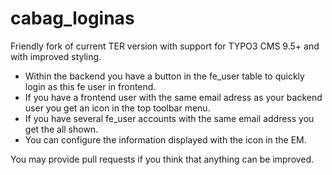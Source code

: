 cabag_loginas
=============

Friendly fork of current TER version with support for TYPO3 CMS 9.5+ and with improved styling.

* Within the backend you have a button in the fe_user table to quickly login as this fe user in frontend.
* If you have a frontend user with the same email adress as your backend user you get an icon in the top toolbar menu.
* If you have several fe_user accounts with the same email address you get the all shown.
* You can configure the information displayed with the icon in the EM.

You may provide pull requests if you think that anything can be improved.